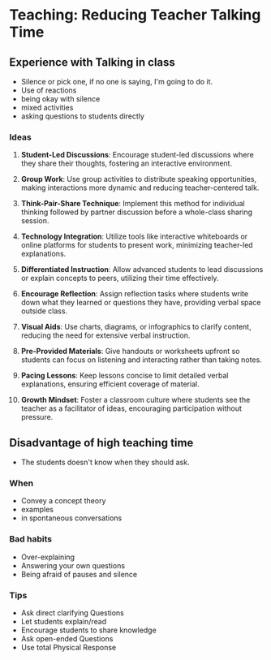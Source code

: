 
# Teaching: Reducing Teacher Talking Time

## Experience with Talking in class

- Silence or pick one, if no one  is saying, I'm going to do it.
- Use of reactions
- being okay with silence
- mixed activities
- asking questions to students directly

### Ideas

1. **Student-Led Discussions**: Encourage student-led discussions where they share their thoughts, fostering an interactive environment.

2. **Group Work**: Use group activities to distribute speaking opportunities, making interactions more dynamic and reducing teacher-centered talk.

3. **Think-Pair-Share Technique**: Implement this method for individual thinking followed by partner discussion before a whole-class sharing session.

4. **Technology Integration**: Utilize tools like interactive whiteboards or online platforms for students to present work, minimizing teacher-led explanations.

5. **Differentiated Instruction**: Allow advanced students to lead discussions or explain concepts to peers, utilizing their time effectively.

6. **Encourage Reflection**: Assign reflection tasks where students write down what they learned or questions they have, providing verbal space outside class.

7. **Visual Aids**: Use charts, diagrams, or infographics to clarify content, reducing the need for extensive verbal instruction.

8. **Pre-Provided Materials**: Give handouts or worksheets upfront so students can focus on listening and interacting rather than taking notes.

9. **Pacing Lessons**: Keep lessons concise to limit detailed verbal explanations, ensuring efficient coverage of material.

10. **Growth Mindset**: Foster a classroom culture where students see the teacher as a facilitator of ideas, encouraging participation without pressure.

## Disadvantage of high teaching time

- The students doesn't know when they should ask.

### When

- Convey a concept theory
- examples
- in spontaneous conversations

### Bad habits

- Over-explaining
- Answering your own questions
- Being afraid of pauses and silence

### Tips

- Ask direct clarifying Questions
- Let students explain/read
- Encourage students to share knowledge
- Ask open-ended Questions
- Use total Physical Response
